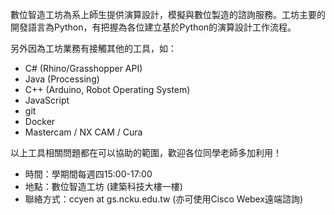數位智造工坊為系上師生提供演算設計，模擬與數位製造的諮詢服務。工坊主要的開發語言為Python，有把握為各位建立基於Python的演算設計工作流程。

另外因為工坊業務有接觸其他的工具，如：
* C# (Rhino/Grasshopper API)
* Java (Processing)
* C++ (Arduino, Robot Operating System)
* JavaScript
* git
* Docker
* Mastercam / NX CAM / Cura

以上工具相關問題都在可以協助的範圍，歡迎各位同學老師多加利用！

* 時間：學期間每週四15:00-17:00
* 地點：數位智造工坊 (建築科技大樓一樓)
* 聯絡方式：ccyen at gs.ncku.edu.tw (亦可使用Cisco Webex遠端諮詢)